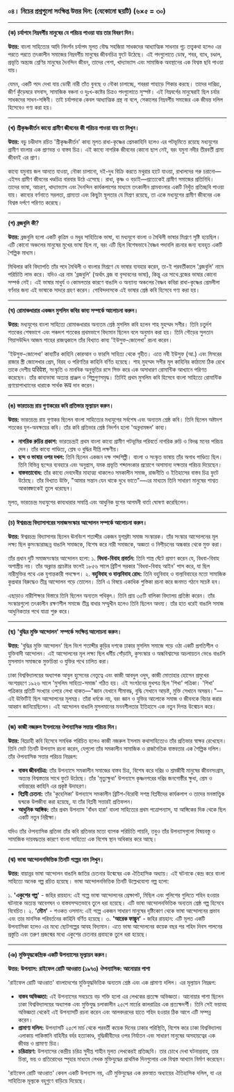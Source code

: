 

### **০৪। নিচের প্রশ্নগুলো সংক্ষিপ্ত উত্তর দিন: (যেকোনো ছয়টি) (৬×৫ = ৩০)**

---

**(ক) চর্যাপদে নিম্নবর্গীয় মানুষের যে পরিচয় পাওয়া যায় তার বিবরণ দিন।**

**উত্তর:**
বাংলা সাহিত্যের আদি নিদর্শন চর্যাপদ মূলত বৌদ্ধ সহজিয়া সাধকদের আধ্যাত্মিক সাধনার গূঢ় তত্ত্বকথা হলেও এর পরতে পরতে তৎকালীন সমাজের নিম্নবর্গীয় মানুষের জীবনচিত্র ফুটে উঠেছে। এই পদগুলোতে ডোম্ব, শবর, ব্যাধ, চণ্ডাল, প্রভৃতি অন্ত্যজ শ্রেণির মানুষের দৈনন্দিন জীবন, তাদের পেশা, খাদ্যাভ্যাস এবং সামাজিক অবস্থানের এক বিশ্বস্ত ছবি পাওয়া যায়।

যেমন, একটি পদে দেখা যায় ডোম্বী নারী তাঁত বুনছে ও নৌকা চালাচ্ছে, শবররা পাহাড়ে শিকার করছে। তাদের দারিদ্র্য, জীর্ণ কুঁড়েঘরে বসবাস, সামাজিক বঞ্চনা ও দুঃখ-কষ্টের চিত্রও পদগুলোতে সুস্পষ্ট। এই নিম্নবর্গের মানুষেরাই ছিল চর্যার সাধকদের সাধন-সঙ্গিনী। তাই চর্যাপদকে কেবল আধ্যাত্মিক গ্রন্থ না বলে, সেকালের নিম্নবর্গীয় সমাজের এক জীবন্ত দলিল হিসেবেও গণ্য করা হয়।

---

**(খ) শ্রীকৃষ্ণকীর্তন কাব্যে গ্রামীণ জীবনের কী পরিচয় পাওয়া যায় তা লিখুন।**

**উত্তর:**
বড়ু চণ্ডীদাস রচিত 'শ্রীকৃষ্ণকীর্তন' কাব্য মূলত রাধা-কৃষ্ণের প্রেমকাহিনি হলেও এর পটভূমিতে রয়েছে মধ্যযুগের গ্রামীণ বাংলার এক প্রাণবন্ত ও বাস্তব চিত্র। এই কাব্যে নাগরিক জীবনের কোনো ছাপ নেই, বরং যমুনা নদীর তীরবর্তী গ্রাম্য জীবনই এর প্রাণ।

কাব্যে যমুনায় জল আনতে যাওয়া, নৌকা চালানো, দই-দুধ বিক্রি করতে মথুরার হাটে যাওয়া, রাখালদের গরু চরানো—এইসব গ্রামীণ জীবনের খণ্ডচিত্র বারবার উঠে এসেছে। রাধা, কৃষ্ণ ও বড়াই—প্রত্যেকেই গ্রামীণ সমাজের প্রতিনিধি। তাদের ভাষা, আচরণ, খাদ্যাভ্যাস এবং দৈনন্দিন কার্যকলাপের মাধ্যমে তৎকালীন গ্রামবাংলার একটি নিখুঁত প্রতিচ্ছবি পাওয়া যায়। কাব্যের বর্ণনাতে সরলতা, গ্রাম্যতা এবং কিছুটা স্থূলতার যে মিশ্রণ রয়েছে, তা একে মধ্যযুগের গ্রামীণ জীবনের এক বিশ্বস্ত দর্পণে পরিণত করেছে।

---

**(গ) ব্রজবুলি কী?**

**উত্তর:**
ব্রজবুলি হলো একটি কৃত্রিম ও মধুর সাহিত্যিক ভাষা, যা মধ্যযুগে বাংলা ও মৈথিলী ভাষার মিশ্রণে সৃষ্টি হয়েছিল। এটি কোনো অঞ্চলের মানুষের মুখের ভাষা ছিল না, বরং এটি ছিল বিশেষভাবে বৈষ্ণব পদাবলি রচনার জন্য ব্যবহৃত একটি শৈল্পিক মাধ্যম।

 মিথিলার কবি বিদ্যাপতি তাঁর পদে মৈথিলী ও বাংলার মিশ্রণে যে ভাষার ব্যবহার করেন, তা-ই পরবর্তীকালে 'ব্রজবুলি' নামে পরিচিতি লাভ করে। যদিও এর নাম 'ব্রজবুলি' (অর্থাৎ ব্রজ বা বৃন্দাবনের ভাষা), কিন্তু এর সাথে ব্রজের ভাষার কোনো সম্পর্ক নেই। এই ভাষার মাধুর্য ও কোমলতার কারণে বাঙালি ও অন্যান্য অঞ্চলের বৈষ্ণব কবিরা রাধা-কৃষ্ণের প্রেমলীলা বর্ণনার জন্য এই ভাষাকে সাদরে গ্রহণ করেন। গোবিন্দদাসকে এই ভাষার শ্রেষ্ঠ কবি হিসেবে গণ্য করা হয়।

---

**(ঘ) রোমাঞ্চধারার একজন মুসলিম কবির কাব্য সম্পর্কে আলোচনা করুন।**

**উত্তর:**
মধ্যযুগের বাংলা সাহিত্যে রোমাঞ্চধারার অন্যতম শ্রেষ্ঠ মুসলিম কবি হলেন শাহ মুহম্মদ সগীর। তিনি চতুর্দশ শতকের শেষভাগে এবং পঞ্চদশ শতকের প্রথমভাগে বিদ্যমান ছিলেন বলে অনুমান করা হয়। তিনি গৌড়ের সুলতান গিয়াসউদ্দিন আজম শাহের রাজত্বকালে তাঁর বিখ্যাত কাব্য 'ইউসুফ-জোলেখা' রচনা করেন।

'ইউসুফ-জোলেখা' কাব্যটির কাহিনি কোরআন ও ফারসি সাহিত্য থেকে গৃহীত। এতে নবী ইউসুফ (আ.) এবং মিসরের রাজার স্ত্রী জোলেখার প্রেম, বিরহ ও পরিণতির কাহিনি বর্ণিত হয়েছে। শাহ মুহম্মদ সগীর মূল কাহিনির কাঠামো ঠিক রেখে তাকে দেশীয় परिवेश, সংস্কৃতি ও মানবিক অনুভূতির রসে সিক্ত করে এক অসাধারণ রোমান্টিক আখ্যানে পরিণত করেছেন। তাঁর কাব্যভাষা অত্যন্ত প্রাঞ্জল ও শিল্পগুণসমৃদ্ধ। তিনিই প্রথম মুসলিম কবি হিসেবে বাংলা সাহিত্যে রোমান্টিক প্রণয়োপাখ্যানের ধারাকে সার্থক रूप দান করেন।

---

**(ঙ) ভারতচন্দ্র রায় গুণাকরের কবি প্রতিভার মূল্যায়ন করুন।**

**উত্তর:**
ভারতচন্দ্র রায় গুণাকর ছিলেন বাংলা সাহিত্যের মধ্যযুগের সর্বশেষ এবং অন্যতম শ্রেষ্ঠ কবি। তিনি ছিলেন অষ্টাদশ শতকের যুগ-অবক্ষয়ের কবি। তাঁর কবি প্রতিভার শ্রেষ্ঠ নিদর্শন হলো 'অন্নদামঙ্গল' কাব্য।

*   **নাগরিক রুচির প্রকাশ:** ভারতচন্দ্রই প্রথম বাংলা কাব্যে গ্রামীণ পটভূমির পরিবর্তে নাগরিক রুচি ও বিদগ্ধ মনের পরিচয় দেন। তাঁর কাব্যে পাণ্ডিত্য, শ্লেষ ও বুদ্ধির দীপ্তি লক্ষণীয়।
*   **ছন্দ ও ভাষার ওপর দখল:** তিনি ছিলেন একজন দক্ষ শব্দশিল্পী। বাংলা ও সংস্কৃত ভাষায় তাঁর অগাধ পাণ্ডিত্য ছিল। তিনি বিভিন্ন ছন্দের ব্যবহারে এবং অনুপ্রাস, যমক প্রভৃতি শব্দালংকার প্রয়োগে অসামান্য দক্ষতার পরিচয় দিয়েছেন।
*   **বাস্তবতাবোধ:** তাঁর কাব্যে দেবদেবীর মাহাত্ম্য থাকলেও সমকালীন সমাজ, রাজনীতি ও ইতিহাসের বাস্তব চিত্র ফুটে উঠেছে। তাঁর বিখ্যাত উক্তি, "আমার সন্তান যেন থাকে দুধে ভাতে"—এর মাধ্যমে তিনি সাধারণ মানুষের শাশ্বত আকাঙ্ক্ষাকেই তুলে ধরেছেন।

মূলত, ভারতচন্দ্র মধ্যযুগের কাব্যধারার সমাপ্তি এবং আধুনিক যুগের আগমনী বার্তা ঘোষণা করেছিলেন।

---

**(চ) ঈশ্বরচন্দ্র বিদ্যাসাগরের সমাজসংস্কার আন্দোলন সম্পর্কে আলোচনা করুন।**

**উত্তর:**
ঈশ্বরচন্দ্র বিদ্যাসাগর ছিলেন ঊনবিংশ শতাব্দীর একজন যুগস্রষ্টা সমাজ সংস্কারক। তাঁর সংস্কার আন্দোলনের মূল লক্ষ্য ছিল কুসংস্কারাচ্ছন্ন বাঙালি সমাজকে, বিশেষ করে নারী সমাজকে, অজ্ঞতা ও নিপীড়নের অন্ধকার থেকে মুক্ত করা।

তাঁর প্রধান দুটি সমাজসংস্কার আন্দোলন হলো:
১. **বিধবা-বিবাহ প্রবর্তন:** তিনি শাস্ত্র ঘেঁটে প্রমাণ করেন যে, বিধবা-বিবাহ অশাস্ত্রীয় নয়। তাঁর অক্লান্ত প্রচেষ্টার ফলেই ১৮৫৬ সালে ব্রিটিশ সরকার 'বিধবা-বিবাহ আইন' পাস করে, যা ছিল নারীমুক্তির পথে এক যুগান্তকারী পদক্ষেপ।
২. **বহুবিবাহ ও বাল্যবিবাহ রোধ:** তিনি বহুবিবাহ ও বাল্যবিবাহের মতো সামাজিক কুপ্রথার বিরুদ্ধেও তীব্র আন্দোলন গড়ে তোলেন। তিনি এ বিষয়ে একাধিক পুস্তিকা রচনা করে জনমত গঠনে সচেষ্ট হন।

এছাড়াও নারীশিক্ষার বিস্তারে তিনি ছিলেন অন্যতম পথিকৃৎ। তিনি প্রায় ৩৫টি বালিকা বিদ্যালয় প্রতিষ্ঠা করেন। তাঁর সংস্কারগুলো তৎকালীন রক্ষণশীল সমাজে তীব্র বাধার সম্মুখীন হলেও তিনি ছিলেন অদম্য। তাঁর হাত ধরেই বাঙালি সমাজ আধুনিকতার পথে যাত্রা শুরু করে।

---

**(ছ) 'বুদ্ধির মুক্তি আন্দোলন' সম্পর্কে সংক্ষিপ্ত আলোচনা করুন।**

**উত্তর:**
'বুদ্ধির মুক্তি আন্দোলন' ছিল বিংশ শতাব্দীর কুড়ির দশকে ঢাকার মুসলিম সমাজে গড়ে ওঠা একটি প্রগতিশীল ও যুক্তিবাদী আন্দোলন। এই আন্দোলনের মূল লক্ষ্য ছিল ধর্মীয় গোঁড়ামি, কুসংস্কার ও অন্ধবিশ্বাসের অচলায়তন ভেঙে বাঙালি মুসলমান সমাজকে মুক্তচিন্তা ও যুক্তির পথে চালিত করা।

ঢাকা বিশ্ববিদ্যালয়ের অধ্যাপক আবুল হুসেনের নেতৃত্বে এবং কাজী আবদুল ওদুদ, কাজী মোতাহার হোসেন প্রমুখের অংশগ্রহণে ১৯২৬ সালে 'মুসলিম সাহিত্য-সমাজ' গঠিত হয়। এই সংগঠনের মুখপত্র ছিল 'শিখা' পত্রিকা। 'শিখা' পত্রিকার প্রতিটি সংখ্যার ওপরে লেখা থাকত—"জ্ঞান যেখানে সীমাবদ্ধ, বুদ্ধি সেখানে আড়ষ্ট, মুক্তি সেখানে অসম্ভব।"—এই উক্তিটিই ছিল আন্দোলনের মূলমন্ত্র। তাঁরা ধর্মকে নয়, বরং জ্ঞান ও যুক্তির আলোকে সমাজ ও জীবনকে বিচার করার আহ্বান জানিয়েছিলেন। এই আন্দোলন বাঙালি মুসলমানের মননশীলতার ইতিহাসে এক নতুন দিগন্ত উন্মোচন করে।

---

**(জ) কাজী নজরুল ইসলামের ঔপন্যাসিক সত্তার পরিচয় দিন।**

**উত্তর:**
বিদ্রোহী কবি হিসেবে সমধিক পরিচিত হলেও কাজী নজরুল ইসলাম কথাসাহিত্যেও তাঁর প্রতিভার স্বাক্ষর রেখেছেন। তিনি মোট তিনটি উপন্যাস রচনা করেন, যেগুলো তাঁর সমকালীন সামাজিক ও রাজনৈতিক বাস্তবতার এক শৈল্পিক দলিল। তাঁর ঔপন্যাসিক সত্তার পরিচয় নিম্নরূপ:

*   **বাস্তব জীবনচিত্র:** তাঁর উপন্যাসে সমকালীন সমাজের বাস্তব চিত্র, বিশেষ করে দরিদ্র ও শ্রমজীবী মানুষের জীবনসংগ্রাম, অত্যন্ত বিশ্বস্ততার সাথে ফুটে উঠেছে। তাঁর 'মৃত্যুক্ষুধা' উপন্যাসে কৃষ্ণনগরের দরিদ্র জনগোষ্ঠীর ক্ষুধা, প্রেম ও ধর্মান্তরের কাহিনি এর প্রকৃষ্ট উদাহরণ।
*   **বিপ্লবী চেতনা:** তাঁর 'কুহেলিকা' উপন্যাসে সমকালীন ব্রিটিশ-বিরোধী সশস্ত্র বিপ্লবীদের কার্যকলাপ ও তাদের মনস্তাত্ত্বিক দ্বন্দ্বকে উপজীব্য করা হয়েছে, যা তাঁর বিপ্লবী সত্তারই প্রতিফলন।
*   **আধুনিক আঙ্গিক:** তাঁর প্রথম উপন্যাস 'বাঁধন হারা' বাংলা সাহিত্যের প্রথম পত্রোপন্যাস, যা আঙ্গিকের দিক থেকে ছিল একটি নতুন নিরীক্ষা।

যদিও তাঁর ঔপন্যাসিক প্রতিভা তাঁর কবি প্রতিভার মতো ব্যাপক পরিচিতি পায়নি, তবুও তাঁর উপন্যাসগুলো বিষয়বস্তু ও সামাজিক দায়বদ্ধতার কারণে বাংলা সাহিত্যে এক বিশেষ স্থান অধিকার করে আছে।

---

**(ঝ) ভাষা আন্দোলনভিত্তিক তিনটি গল্পের নাম লিখুন।**

**উত্তর:**
বায়ান্নর ভাষা আন্দোলন বাঙালি জাতির চেতনার উন্মেষের এক ঐতিহাসিক অধ্যায়। এই ঘটনাকে কেন্দ্র করে বাংলা সাহিত্যে অনেক গল্প রচিত হয়েছে। ভাষা আন্দোলনভিত্তিক তিনটি উল্লেখযোগ্য গল্প হলো:

১. **'একুশের গল্প'** - জহির রায়হান: এই গল্পে ভাষা আন্দোলনের প্রেক্ষাপট, মিছিল এবং পুলিশের গুলিতে শহিদ হওয়ার ঘটনাকে অত্যন্ত আবেগঘন ও বাস্তবসম্মতভাবে তুলে ধরা হয়েছে। এটি ভাষা আন্দোলনভিত্তিক অন্যতম শ্রেষ্ঠ গল্প হিসেবে বিবেচিত।
২. **'মৌন'** - শওকত ওসমান: এই গল্পে একজন সাধারণ মানুষের দৃষ্টিকোণ থেকে ভাষা আন্দোলনের প্রভাব এবং তার মানসিক পরিবর্তনের কাহিনি বর্ণিত হয়েছে।
৩. **'আরেক ফাল্গুন'** - জহির রায়হান: এটি মূলত একটি উপন্যাসিকা হলেও এর মধ্যে ছোটগল্পের আবহ বিদ্যমান। এতে ভাষা আন্দোলনের কয়েক বছর পর শহিদ দিবস পালনের প্রস্তুতি এবং তরুণ প্রজন্মের মধ্যে একুশের চেতনার প্রবাহকে তুলে ধরা হয়েছে।

---

**(ঞ) মুক্তিযুদ্ধকেন্দ্রিক একটি উপন্যাসের মূল্যায়ন করুন।**

**উত্তর:**
**উপন্যাস: রাইফেল রোটি আওরাত (১৯৭৩)**
**ঔপন্যাসিক: আনোয়ার পাশা**

'রাইফেল রোটি আওরাত' বাংলাদেশের মুক্তিযুদ্ধভিত্তিক অন্যতম শ্রেষ্ঠ এবং এক প্রামাণ্য দলিল। এর মূল্যায়ন নিম্নরূপ:

*   **বাস্তব অভিজ্ঞতা:** এই উপন্যাসের সবচেয়ে বড় শক্তি হলো এর লেখকের প্রত্যক্ষ অভিজ্ঞতা। আনোয়ার পাশা ছিলেন ঢাকা বিশ্ববিদ্যালয়ের অধ্যাপক এবং মুক্তিযুদ্ধ চলাকালীন ২৫শে মার্চের কালরাত্রির এক প্রত্যক্ষদর্শী। তিনি সেই ভয়াবহ অভিজ্ঞতা থেকেই এই উপন্যাসটি রচনা করেন এবং আলবদরদের হাতে শহিদ হওয়ার ঠিক আগে এটি সম্পন্ন করেন।
*   **প্রামাণ্য দলিল:** উপন্যাসটি ২৫শে মার্চ থেকে পরবর্তী কয়েক দিনের ঢাকার পরিস্থিতি, বিশেষ করে ঢাকা বিশ্ববিদ্যালয় এলাকায় পাকিস্তানি বাহিনীর বর্বর হত্যাকাণ্ড, বুদ্ধিজীবীদের ওপর নির্যাতন এবং সাধারণ মানুষের অসহায়ত্বের এক জীবন্ত ও প্রামাণ্য চিত্র।
*   **চরিত্রায়ণ:** উপন্যাসের কেন্দ্রীয় চরিত্র সুদীপ্ত শাহীন মূলত লেখকেরই প্রতিচ্ছবি। তার চোখে দেখা ঘটনাপ্রবাহ, তার চিন্তা, ভয় ও প্রতিরোধের স্পৃহার মাধ্যমে লেখক মুক্তিযুদ্ধের প্রাথমিক দিনগুলোর এক বিশ্বস্ত আখ্যান নির্মাণ করেছেন।

'রাইফেল রোটি আওরাত' কেবল একটি উপন্যাস নয়, এটি মুক্তিযুদ্ধের এক রক্তস্নাত অধ্যায়ের ঐতিহাসিক দলিল, যা এর সাহিত্যিক মূল্যকে বহুগুণে বাড়িয়ে দিয়েছে।